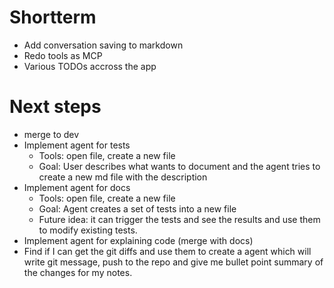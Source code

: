 # Shortterm

- Add conversation saving to markdown
- Redo tools as MCP
- Various TODOs accross the app

# Next steps

- merge to dev
- Implement agent for tests
  - Tools: open file, create a new file
  - Goal: User describes what wants to document and the agent tries to create a new md file with the description
- Implement agent for docs
  - Tools: open file, create a new file
  - Goal: Agent creates a set of tests into a new file
  - Future idea: it can trigger the tests and see the results and use them to modify existing tests.
- Implement agent for explaining code (merge with docs)
- Find if I can get the git diffs and use them to create a agent which will write git message, push to the repo and give me bullet point summary of the changes for my notes.